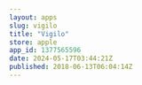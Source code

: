 ```yaml
---
layout: apps
slug: vigilo
title: "Vigilo"
store: apple
app_id: 1377565596
date: 2024-05-17T03:44:21Z
published: 2018-06-13T06:04:14Z
---
```

